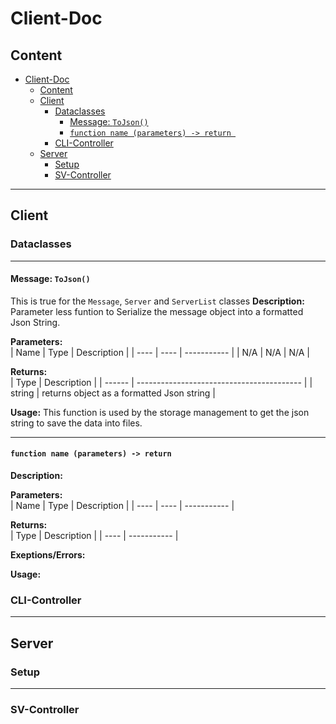 # Client-Doc

## Content

- [Client-Doc](#client-doc)
  - [Content](#content)
  - [Client](#client)
    - [Dataclasses](#dataclasses)
      - [Message: `ToJson()`](#message-tojson)
      - [`function name (parameters) -> return `](#function-name-parameters---return-)
    - [CLI-Controller](#cli-controller)
  - [Server](#server)
    - [Setup](#setup)
    - [SV-Controller](#sv-controller)

-----

## Client

### Dataclasses
---
#### Message: `ToJson()` 
This is true for the `Message`, `Server` and `ServerList` classes
**Description:**  
Parameter less funtion to Serialize the message object into a formatted Json String.

**Parameters:**  
| Name | Type | Description |
| ---- | ---- | ----------- |
| N/A  | N/A  | N/A         |


**Returns:**  
| Type   | Description                               |
| ------ | ----------------------------------------- |
| string | returns object as a formatted Json string |

**Usage:**
This function is used by the storage management to get the json string to save the data into files.

---
#### `function name (parameters) -> return `  
**Description:**  
>  

**Parameters:**  
| Name | Type | Description |
| ---- | ---- | ----------- |


**Returns:**  
| Type | Description |
| ---- | ----------- |


**Exeptions/Errors:**  
>  

**Usage:**
>  

### CLI-Controller
---

## Server
### Setup
---
### SV-Controller


